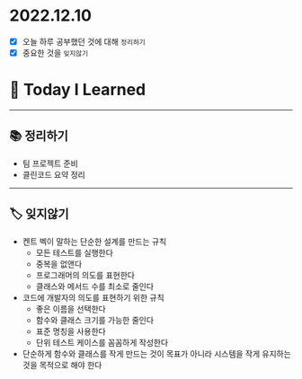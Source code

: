 # 2022.12.10

- [x]  오늘 하루 공부했던 것에 대해 `정리하기`
- [x]  중요한 것을 `잊지않기`

# 🚩 Today I Learned

---

## 📚 정리하기

- 팀 프로젝트 준비
- 클린코드 요약 정리

---

## 🏷 잊지않기

- 켄트 벡이 말하는 단순한 설계를 만드는 규칙
    - 모든 테스트를 실행한다
    - 중복을 없앤다
    - 프로그래머의 의도를 표현한다
    - 클래스와 메서드 수를 최소로 줄인다
- 코드에 개발자의 의도를 표현하기 위한 규칙
    - 좋은 이름을 선택한다
    - 함수와 클래스 크기를 가능한 줄인다
    - 표준 명칭을 사용한다
    - 단위 테스트 케이스를 꼼꼼하게 작성한다
- 단순하게 함수와 클래스를 작게 만드는 것이 목표가 아니라 시스템을 작게 유지하는 것을 목적으로 해야 한다